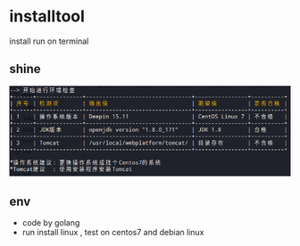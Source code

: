 # installtool
install run on terminal

## shine

![shine](pic/pic01.png)

## env

- code by golang
- run install linux , test on centos7 and debian linux
